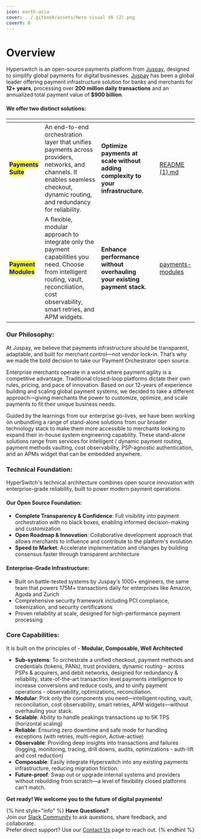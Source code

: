 ```yaml
---
icon: earth-asia
cover: ../.gitbook/assets/Hero visual V6 (2).png
coverY: 0
---
```


# Overview

Hyperswitch is an open-source payments platform from [Juspay](https://juspay.io/us), designed to simplify global payments for digital businesses. [Juspay](https://juspay.io/us) has been a global leader offering payment infrastructure solution for banks and merchants for **12+ years**, processing over **200 million daily transactions** and an annualized total payment value of **$900 billion**.

#### We offer two distinct solutions:

<table data-card-size="large" data-view="cards"><thead><tr><th></th><th></th><th></th><th data-hidden></th><th data-hidden data-card-target data-type="content-ref"></th></tr></thead><tbody><tr><td><h4><mark style="color:blue;"><strong>Payments Suite</strong></mark></h4></td><td>An end-to-end orchestration layer that unifies payments across providers, networks, and channels. It enables seamless checkout, dynamic routing, and redundancy for reliability.</td><td><strong>Optimize payments at scale without adding complexity to your infrastructure.</strong></td><td></td><td><a href="../README (1).md">README (1).md</a></td></tr><tr><td><h4><mark style="color:blue;"><strong>Payment Modules</strong></mark></h4></td><td>A flexible, modular approach to integrate only the payment capabilities you need. Choose from intelligent routing, vault, reconciliation, cost observability, smart retries, and APM widgets.</td><td><strong>Enhance performance without overhauling your existing payment stack.</strong></td><td></td><td><a href="payments-modules/">payments-modules</a></td></tr></tbody></table>

### **Our Philosophy:**

At Juspay, we believe that payments infrastructure should be transparent, adaptable, and built for merchant control—not vendor lock-in. That’s why we made the bold decision to take our Payment Orchestrator open source.

Enterprise merchants operate in a world where payment agility is a competitive advantage. Traditional closed-loop platforms dictate their own rules, pricing, and pace of innovation. Based on our 12-years of experience building and scaling global payment systems, we decided to take a different approach—giving merchants the power to customize, optimize, and scale payments to fit their unique business needs.

Guided by the learnings from our enterprise go-lives, we have been working on unbundling a range of stand-alone solutions from our broader technology stack to make them more accessible to merchants looking to expand their in-house system engineering capability. These stand-alone solutions range from services for intelligent / dynamic payment routing, payment methods vaulting, cost observability, PSP-agnostic authentication, and an APMs widget that can be embedded anywhere.

### Technical Foundation:

HyperSwitch's technical architecture combines open source innovation with enterprise-grade reliability, built to power modern payment operations.

#### Our Open Source Foundation:

* **Complete Transparency & Confidence**: Full visibility into payment orchestration with no black boxes, enabling informed decision-making and customization
* **Open Roadmap & Innovation**: Collaborative development approach that allows merchants to influence and contribute to the platform's evolution
* **Speed to Market**: Accelerate implementation and changes by building consensus faster through transparent architecture

#### Enterprise-Grade Infrastructure:

* Built on battle-tested systems by Juspay's 1000+ engineers, the same team that powers 175M+ transactions daily for enterprises like Amazon, Agoda and Zurich
* Comprehensive security framework including PCI compliance, tokenization, and security certifications
* Proven reliability at scale, designed for high-performance payment processing

### Core Capabilities:

It is built on the principles of - **Modular, Composable, Well Architected**

* **Sub-systems**: To orchestrate a unified checkout, payment methods and credentials (tokens, PANs), trust providers, dynamic routing - across PSPs & acquirers, and debit networks, designed for redundancy & reliability, state-of-the-art transaction level payments intelligence to increase conversions and reduce costs, and to unify payment operations - observability, optimizations, reconciliation.
* **Modular**: Pick only the components you need—intelligent routing, vault, reconciliation, cost observability, smart retries, APM widgets—without overhauling your stack.
* **Scalable**: Ability to handle peakings transactions up to 5K TPS (horizontal scaling)
* **Reliable**: Ensuring zero downtime and safe mode for handling exceptions (with retries, multi-region, Active-active)
* **Observable**: Providing deep insights into transactions and failures (logging, monitoring, tracing, drill downs, audits, optimizations - auth-lift and cost reduction)
* **Composable**: Easily integrate Hyperswitch into any existing payments infrastructure, reducing migration friction.
* **Future-proof**: Swap out or upgrade internal systems and providers without rebuilding from scratch—a level of flexibility closed platforms can’t match.

**Get ready! We welcome you to the future of digital payments!**

{% hint style="info" %}
**Have Questions?**\
Join our [Slack Community](https://inviter.co/hyperswitch-slack) to ask questions, share feedback, and collaborate.\
Prefer direct support? Use our [Contact Us](https://hyperswitch.io/contact-us) page to reach out.
{% endhint %}
